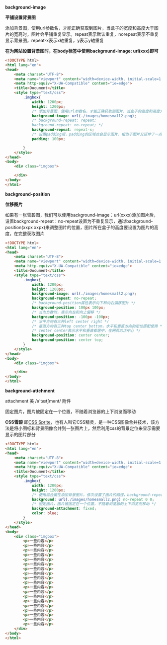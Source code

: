 **background-image**

**平铺设置背景图**

添加背景图，使用url参数名，才能正确获取到图片，当盒子的宽度和高度大于图片的宽高时，图片会平铺重复显示。repeat表示默认重复，norepeat表示不重复显示背景图，repeat-x表示x轴重复，y表示y轴重复

**在为网站设置背景图时，在body标签中使用background-image: url(xxx)即可**

```html
<!DOCTYPE html>
<html lang="en">
<head>
    <meta charset="UTF-8">
    <meta name="viewport" content="width=device-width, initial-scale=1.0">
    <meta http-equiv="X-UA-Compatible" content="ie=edge">
    <title>Document</title>
    <style type="text/css">
        .imgbox{
            width: 1200px;
            height: 1200px;
            /* 添加背景图，使用url参数名，才能正确获取到图片，当盒子的宽度和高度大于图片的宽高时，图片会平铺重复显示。repeat表示默认重复，norepeat表示不重复显示背景图，repeat-x表示x轴重复，y表示y轴重复 */
            background-image: url(./images/homesmall2.png);
            /* background-repeat: repeat;
            background-repeat: no-repeat; */
            background-repeat: repeat-x;
            /* 设置padding后，padding的区域也会显示图片，相当于图片又延伸了一点 */
            padding: 100px;

        }
    </style>
</head>
<body>
    <div class="imgbox">

    </div>
</body>
</html>
```



**background-position**

**位移图片**

如果有一张雪碧图，我们可以使用background-image：url(xxxx)添加图片后，设置background-repeat：no-repeat设置为不重复显示，通过background-position(xxpx xxpx)来调整图片的位置，图片所在盒子的高度要设置为图片的高度，在完整获取图片

```html
<!DOCTYPE html>
<html lang="en">
<head>
    <meta charset="UTF-8">
    <meta name="viewport" content="width=device-width, initial-scale=1.0">
    <meta http-equiv="X-UA-Compatible" content="ie=edge">
    <title>Document</title>
    <style type="text/css">
        .imgbox{
            width: 1200px;
            height: 1200px;
            background-image: url(./images/homesmall2.png);
            background-repeat: no-repeat;
            /* background-position属性表示向下和向右偏移图片 */
            background-position: 100px 100px;
            /* 当为负数时，表示向左和向上偏移 */
            background-position: -100px -100px;
            /* 水平方向有三种left center right */
            /* 垂直方向有三种top center bottom，水平和垂直方向的定位搭配使用 */
            /* center center表示水平和垂直都居中，在网页的正中心 */
            background-position: center center;
            background-position: center top;
        }
    </style>
</head>
<body>
    <div class="imgbox">

    </div>
</body>
</html>
```



**background-attchment**

attachment   美 /ə'tætʃmənt/ 附件

固定图片，图片被固定在一个位置，不随着浏览器的上下浏览而移动

**CSS雪碧** 即[CSS Sprite](https://baike.baidu.com/item/CSS%20Sprite)，也有人叫它CSS精灵，是一种CSS图像合并技术，该方法是将小图标和背景图像合并到一张图片上，然后利用css的背景定位来显示需要显示的图片部分

```html
<!DOCTYPE html>
<html lang="en">
<head>
    <meta charset="UTF-8">
    <meta name="viewport" content="width=device-width, initial-scale=1.0">
    <meta http-equiv="X-UA-Compatible" content="ie=edge">
    <title>Document</title>
    <style type="text/css">
        .imgbox{
            width: 1200px;
            height: 1200px;
            /* 使用综合属性添加背景图片，依次设置了图片的路径，background-repeat，backg-position */
            background: url(./images/homesmall2.png) no-repeat 0 0;
            /* 固定图片，图片被固定在一个位置，不随着浏览器的上下浏览而移动 */
            background-attachment: fixed;
            color: blue;
        }
    </style>
</head>
<body>
    <div class="imgbox">
        <p>一些内容</p>
        <p>一些内容</p>
        <p>一些内容</p>
        <p>一些内容</p>
        <p>一些内容</p>
        <p>一些内容</p>
        <p>一些内容</p>
        <p>一些内容</p>
        <p>一些内容</p>
        <p>一些内容</p>
        <p>一些内容</p>
        <p>一些内容</p>
        <p>一些内容</p>
        <p>一些内容</p>
        <p>一些内容</p>
        <p>一些内容</p>
        <p>一些内容</p>
        <p>一些内容</p>
        <p>一些内容</p>
    </div>
</body>
</html>
```